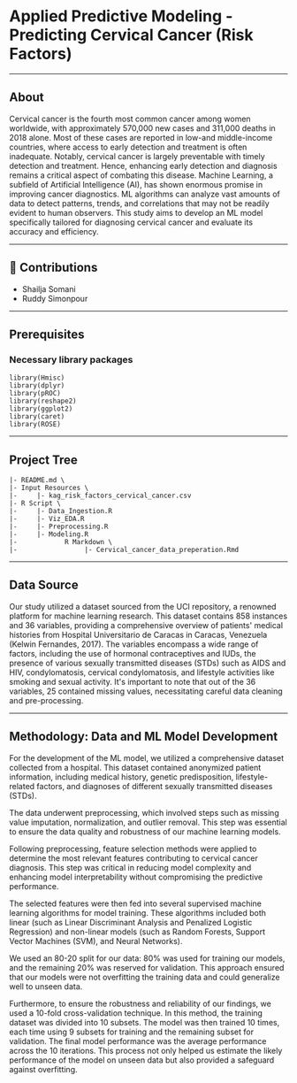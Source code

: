 # Applied Predictive Modeling - Predicting Cervical Cancer (Risk Factors)

--- 

## About <a name = "about"></a>

Cervical cancer is the fourth most common cancer among women worldwide, with approximately 570,000 new cases and 311,000 deaths in 2018 alone. Most of these cases are reported in low-and middle-income countries, where access to early detection and treatment is often inadequate. Notably, cervical cancer is largely preventable with timely detection and treatment. Hence, enhancing early detection and diagnosis remains a critical aspect of combating this disease. Machine Learning, a subfield of Artificial Intelligence (AI), has shown enormous promise in improving cancer diagnostics. ML algorithms can analyze vast amounts of data to detect patterns, trends, and correlations that may not be readily evident to human observers. This study aims to develop an ML model specifically tailored for diagnosing cervical cancer and evaluate its accuracy and efficiency.

---

## 🎈 Contributions

- Shailja Somani
- Ruddy Simonpour 

---

## Prerequisites

### Necessary library packages 
```
library(Hmisc)
library(dplyr)
library(pROC)
library(reshape2)
library(ggplot2)
library(caret)
library(ROSE)
```

---

## Project Tree
```
|- README.md \  
|- Input Resources \   
|-     |- kag_risk_factors_cervical_cancer.csv
|- R Script \
|-     |- Data_Ingestion.R 
|-     |- Viz_EDA.R  
|-     |- Preprocessing.R
|-     |- Modeling.R
|-            R Markdown \
|-                 |- Cervical_cancer_data_preperation.Rmd
```

---

## Data Source

Our study utilized a dataset sourced from the UCI repository, a renowned platform for machine learning research. This dataset contains 858 instances and 36 variables, providing a comprehensive overview of patients' medical histories from Hospital Universitario de Caracas in Caracas, Venezuela (Kelwin Fernandes, 2017). The variables encompass a wide range of factors, including the use of hormonal contraceptives and IUDs, the presence of various sexually transmitted diseases (STDs) such as AIDS and HIV, condylomatosis, cervical condylomatosis, and lifestyle activities like smoking and sexual activity. It's important to note that out of the 36 variables, 25 contained missing values, necessitating careful data cleaning and pre-processing. 

---

## Methodology: Data and ML Model Development

For the development of the ML model, we utilized a comprehensive dataset collected from a hospital. This dataset contained anonymized patient information, including medical history, genetic predisposition, lifestyle-related factors, and diagnoses of different sexually transmitted diseases (STDs).

The data underwent preprocessing, which involved steps such as missing value imputation, normalization, and outlier removal. This step was essential to ensure the data quality and robustness of our machine learning models.

Following preprocessing, feature selection methods were applied to determine the most relevant features contributing to cervical cancer diagnosis. This step was critical in reducing model complexity and enhancing model interpretability without compromising the predictive performance.

The selected features were then fed into several supervised machine learning algorithms for model training. These algorithms included both linear (such as Linear Discriminant Analysis and Penalized Logistic Regression) and non-linear models (such as Random Forests, Support Vector Machines (SVM), and Neural Networks).

We used an 80-20 split for our data: 80% was used for training our models, and the remaining 20% was reserved for validation. This approach ensured that our models were not overfitting the training data and could generalize well to unseen data.

Furthermore, to ensure the robustness and reliability of our findings, we used a 10-fold cross-validation technique. In this method, the training dataset was divided into 10 subsets. The model was then trained 10 times, each time using 9 subsets for training and the remaining subset for validation. The final model performance was the average performance across the 10 iterations. This process not only helped us estimate the likely performance of the model on unseen data but also provided a safeguard against overfitting.



